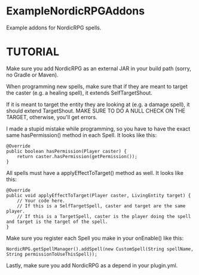 # ExampleNordicRPGAddons
Example addons for NordicRPG spells.


# TUTORIAL

Make sure you add NordicRPG as an external JAR in your build path (sorry, no Gradle or Maven).

When programming new spells, make sure that if they are meant to target the caster (e.g. a healing spell), it extends SelfTargetShout.

If it is meant to target the entity they are looking at (e.g. a damage spell), it should extend TargetShout.
MAKE SURE TO DO A NULL CHECK ON THE TARGET, otherwise, you'll get errors.

I made a stupid mistake while programming, so you have to have the exact same hasPermission() method in each Spell. It looks like this:

	@Override
	public boolean hasPermission(Player caster) {
		return caster.hasPermission(getPermission());
	}

All spells must have a applyEffectToTarget() method as well. It looks like this:

	@Override
	public void applyEffectToTarget(Player caster, LivingEntity target) {
		// Your code here.
		// If this is a SelfTargetSpell, caster and target are the same player.
		// If this is a TargetSpell, caster is the player doing the spell and target is the target of the spell.
	}

Make sure you register each Spell you make in your onEnable() like this:

	NordicRPG.getSpellManager().addSpell(new CustomSpell(String spellName, String permissionToUseThisSpell));
    
Lastly, make sure you add NordicRPG as a depend in your plugin.yml.
